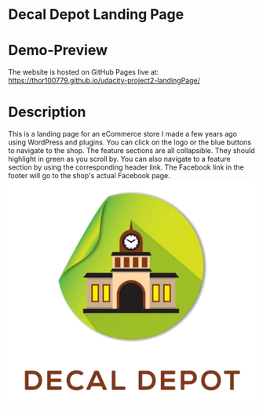 # Decal Depot Landing Page
# Demo-Preview
The website is hosted on GitHub Pages live at: https://thor100779.github.io/udacity-project2-landingPage/
# Description
This is a landing page for an eCommerce store I made a few years ago using WordPress and plugins. You can click on the logo or the blue buttons to navigate to the shop. The feature sections are all collapsible. They should highlight in green as you scroll by. You can also navigate to a feature section by using the corresponding header link. The Facebook link in the footer will go to the shop's actual Facebook page.
![Footer](images/decal_depot_transparent.PNG)
